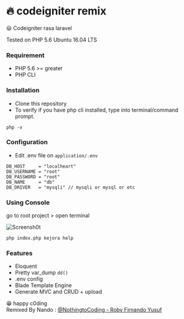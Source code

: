  # :fire: codeigniter remix  

:smiley:
Codeigniter rasa laravel

Tested on PHP 5.6 Ubuntu 16.04 LTS

### Requirement 
- PHP 5.6 >= greater
- PHP CLI

### Installation

 - Clone this repository
 - To verify if you have php cli installed, type into terminal/command prompt.
```
php -v
```

### Configuration
 - Edit .env file on `application/.env`
```
DB_HOST		= "localheart"
DB_USERNAME	= "root"
DB_PASSWORD	= "root"
DB_NAME 	= "db"
DB_DRIVER 	= "mysqli" // mysqli or mysql or etc

```
### Using Console
go to root project > open terminal

![Screensh0t](https://raw.githubusercontent.com/robyfirnandoyusuf/codeigniter-remix/master/Screenshot_2018-10-29_08-22-15.png)
```
php index.php kejora help
```

### Features
- Eloquent 
- Pretty var_dump `dd()`
- .env config
- Blade Template Engine
- Generate MVC and CRUD + upload


:grin: happy c0ding<br />
Remixed By Nando : [@NothingtoCoding - Roby Firnando Yusuf](mailto:nothingtocoding@gmail.com)
